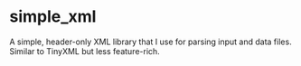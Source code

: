 simple_xml
==========

A simple, header-only XML library that I use for parsing input and data files.  Similar to TinyXML but less feature-rich.
